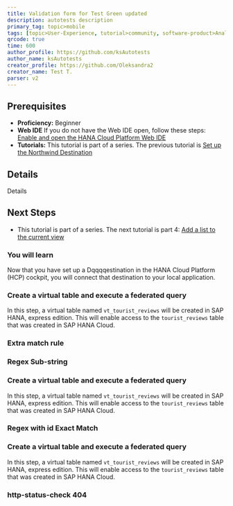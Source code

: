 ```yaml
---
title: Validation form for Test Green updated
description: autotests description
primary_tag: topic>mobile
tags: [topic>User-Experience, tutorial>community, software-product>Analytics, tutorial>beginner]
qrcode: true
time: 600
author_profile: https://github.com/ksAutotests
author_name: ksAutotests
creator_profile: https://github.com/Oleksandra2
creator_name: Test T.
parser: v2
---
```

## Prerequisites  
 - **Proficiency:** Beginner 
 - **Web IDE** If you do not have the Web IDE open, follow these steps: [Enable and open the HANA Cloud Platform Web IDE](https://go.sap.com/developer/tutorials/sapui5-webide-open-webide.html)
 - **Tutorials:** This tutorial is part of a series. The previous tutorial is [Set up the Northwind Destination](https://go.sap.com/developer/tutorials/hcp-create-destination.html)


## Details
Details

## Next Steps
 - This tutorial is part of a series.  The next tutorial is part 4: [Add a list to the current view](https://go.sap.com/developer/tutorials/sapui5-webide-add-list.html)
  
### You will learn  
Now that you have set up a Dqqqqestination in the HANA Cloud Platform (HCP) cockpit, you will connect that destination to your local application.    


### Create a virtual table and execute a federated query
In this step, a virtual table named `vt_tourist_reviews` will be created in SAP HANA, express edition. This will enable access to the `tourist_reviews` table that was created in SAP HANA Cloud.

### Extra match rule
 
### Regex Sub-string

### Create a virtual table and execute a federated query
In this step, a virtual table named `vt_tourist_reviews` will be created in SAP HANA, express edition. This will enable access to the `tourist_reviews` table that was created in SAP HANA Cloud.
 
### Regex with id Exact Match
 
### Create a virtual table and execute a federated query
In this step, a virtual table named `vt_tourist_reviews` will be created in SAP HANA, express edition. This will enable access to the `tourist_reviews` table that was created in SAP HANA Cloud. 

### http-status-check 404

